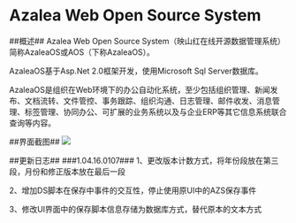 # Azalea Web Open Source System
##概述##
Azalea Web Open Source System（映山红在线开源数据管理系统）简称AzaleaOS或AOS（下称AzaleaOS）。

AzaleaOS基于Asp.Net 2.0框架开发，使用Microsoft Sql Server数据库。

AzaleaOS是组织在Web环境下的办公自动化系统，至少包括组织管理、新闻发布、文档流转、文件管控、事务跟踪、组织沟通、日志管理、邮件收发、消息管理、标签管理、协同办公、可扩展的业务系统以及与企业ERP等其它信息系统联合查询等内容。

##界面截图##
![](https://github.com/inmount/Aos/blob/master/images/Screenshot/001.jpg)

##更新日志##
###1.04.16.0107###
1、更改版本计数方式，将年份段放在第三段，月份和修正版本放在最后一段

2、增加DS脚本在保存中事件的交互性，停止使用原UI中的AZS保存事件

3、修改UI界面中的保存脚本信息存储为数据库方式，替代原本的文本方式
